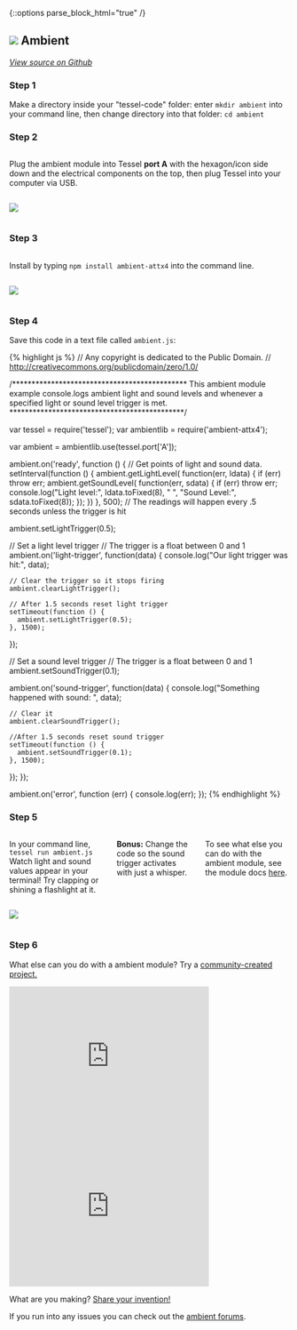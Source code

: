 {::options parse_block_html="true" /}

## <img class="constrain-sm" src="https://s3.amazonaws.com/technicalmachine-assets/fre+assets/modules/ambient.png"> Ambient

[<i class="fa fa-github"> View source on Github</i>](https://github.com/tessel/ambient-attx4)

### Step 1

Make a directory inside your "tessel-code" folder: enter `mkdir ambient` into your command line, then change directory into that folder: `cd ambient`

### Step 2

<div class="row">
<div class="large-6 columns">

Plug the ambient module into Tessel **port A** with the hexagon/icon side down and the electrical components on the top, then plug Tessel into your computer via USB.

</div>
<div class="large-6 columns">

![](http://i.imgur.com/RLmPhfw.jpg)

</div>
</div>

### Step 3

<div class="row">
<div class="large-6 columns">

Install by typing `npm install ambient-attx4` into the command line.

</div>
<div class="large-6 columns">

![](https://s3.amazonaws.com/technicalmachine-assets/fre+assets/modules_corners/ambient.jpg)</div>

</div>
</div>

### Step 4

Save this code in a text file called `ambient.js`:

{% highlight js %}
// Any copyright is dedicated to the Public Domain.
// http://creativecommons.org/publicdomain/zero/1.0/

/*********************************************
This ambient module example console.logs
ambient light and sound levels and whenever a
specified light or sound level trigger is met.
*********************************************/

var tessel = require('tessel');
var ambientlib = require('ambient-attx4');

var ambient = ambientlib.use(tessel.port['A']);

ambient.on('ready', function () {
  // Get points of light and sound data.
  setInterval(function () {
    ambient.getLightLevel( function(err, ldata) {
      if (err) throw err;
      ambient.getSoundLevel( function(err, sdata) {
        if (err) throw err;
        console.log("Light level:", ldata.toFixed(8), " ", "Sound Level:", sdata.toFixed(8));
      });
    })
  }, 500); // The readings will happen every .5 seconds unless the trigger is hit

  ambient.setLightTrigger(0.5);

  // Set a light level trigger
  // The trigger is a float between 0 and 1
  ambient.on('light-trigger', function(data) {
    console.log("Our light trigger was hit:", data);

    // Clear the trigger so it stops firing
    ambient.clearLightTrigger();

    // After 1.5 seconds reset light trigger
    setTimeout(function () {
      ambient.setLightTrigger(0.5);
    }, 1500);
  });

  // Set a sound level trigger
  // The trigger is a float between 0 and 1
  ambient.setSoundTrigger(0.1);

  ambient.on('sound-trigger', function(data) {
    console.log("Something happened with sound: ", data);

    // Clear it
    ambient.clearSoundTrigger();

    //After 1.5 seconds reset sound trigger
    setTimeout(function () {
      ambient.setSoundTrigger(0.1);
    }, 1500);
  });
});

ambient.on('error', function (err) {
  console.log(err);
});
{% endhighlight %}

### Step 5

<div class="row">
<div class="large-6 columns">

In your command line, `tessel run ambient.js`  
 Watch light and sound values appear in your terminal! Try clapping or shining a flashlight at it.  

**Bonus:** Change the code so the sound trigger activates with just a whisper.  

To see what else you can do with the ambient module, see the module docs [here](https://github.com/tessel/ambient-attx4).

</div>
<div class="large-6 columns">

![](https://s3.amazonaws.com/technicalmachine-assets/fre+assets/gifs/ambient.gif)

</div>
</div>

### Step 6

What else can you do with a ambient module? Try a [community-created project.](http://tessel.io/projects)

<div class="row">
<div class="large-6 columns left">
<iframe frameborder="0" height="270" scrolling="no" src="http://tessel.hackster.io/ifoundthemeaningoflife/audio-visualizer/embed" width="360"></iframe>
</div>

<div class="large-6 columns left">
<iframe frameborder="0" height="270" scrolling="no" src="http://tessel.hackster.io/ifoundthemeaningoflife/tessel-clap-switch/embed" width="360"></iframe>
</div>
</div>

What are you making? [Share your invention!](http://tessel.hackster.io/)

If you run into any issues you can check out the [ambient forums](http://forums.tessel.io/category/ambient).
